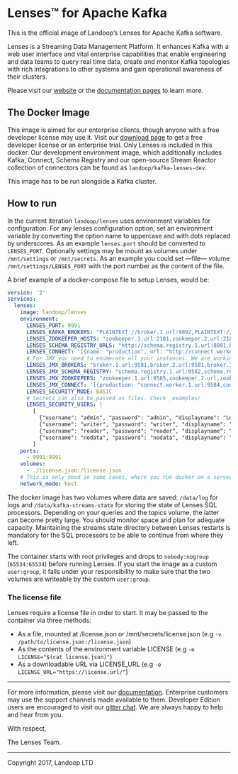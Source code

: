 # Lenses™ for Apache Kafka

This is the official image of Landoop’s Lenses for Apache Kafka software.

Lenses is a Streaming Data Management Platform. It enhances Kafka with a web user interface and vital enterprise capabilities that enable engineering and data teams to query real time data, create and monitor Kafka topologies with rich integrations to other systems and gain operational awareness of their clusters.

Please visit our [website](https://www.landoop.com/) or the [documentation pages](https://www.landoop.com/docs/lenses/lenses/) to learn more.


## The Docker Image

This image is aimed for our enterprise clients, though anyone with a free developer license may use it. Visit our [download page](https://www.landoop.com/downloads/) to get a free developer license or an enterprise trial.
Only Lenses is included in this docker. Our development environment image, which additionally includes Kafka, Connect, Schema Registry and our open-source Stream Reactor collection of connectors can be found as `landoop/kafka-lenses-dev`.

This image has to be run alongside a Kafka cluster.


## How to run

In the current iteration `landoop/lenses` uses environment variables for configuration. For any lenses configuration option, set an environment variable by converting the option name to uppercase and with dots replaced by underscores. As an example `lenses.port` should be converted to `LENSES_PORT`. Optionally settings may be mount as volumes under `/mnt/settings` or `/mnt/secrets`. As an example you could set —file— volume `/mnt/settings/LENSES_PORT` with the port number as the content of the file.

A brief example of a docker-compose file to setup Lenses, would be:

```yaml
version: '2'
services:
  lenses:
    image: landoop/lenses
    environment:
      LENSES_PORT: 9991
      LENSES_KAFKA_BROKERS: "PLAINTEXT://broker.1.url:9092,PLAINTEXT://broker.2.url:9092"
      LENSES_ZOOKEEPER_HOSTS: "zookeeper.1.url:2181,zookeeper.2.url:2181/znode"
      LENSES_SCHEMA_REGISTRY_URLS: "http://schema.registry.1.url:8081,http://schema.registry.2.url:8081"
      LENSES_CONNECT: '[{name: "production", url: "http://connect.worker.1.url:8083,http://connect.worker.2.url:8083", statuses: "connect-statuses", configs: "connect-configs", offsets: "connect-offsets"}]'
      # For JMX you need to enumerate all your instances. We are working to improve this. You can skip the brokers (we autodetect them).
      LENSES_JMX_BROKERS: "broker.1.url:9581,broker.2.url:9581,broker.3.url:9581"
      LENSES_JMX_SCHEMA_REGISTRY: "schema.registry.1.url:9582,schema.registry.2.url:9582"
      LENSES_JMX_ZOOKEEPERS: "zookeeper.1.url:9585,zookeeper.2.url,zookeeper.1.url:9585,zookeeper.3.url:9585"
      LENSES_JMX_CONNECT: '[{production: "connect.worker.1.url:9584,connect.worker.2.url:9584,connect.worker.3.url:9584"}]'
      LENSES_SECURITY_MODE: BASIC
      # Secrets can also be passed as files. Check _examples/
      LENSES_SECURITY_USERS: |
        [
          {"username": "admin", "password": "admin", "displayname": "Lenses Admin", "roles": ["admin", "write", "read"]},
          {"username": "writer", "password": "writer", "displayname": "Lenses Writer", "roles": ["read", "write"]},
          {"username": "reader", "password": "reader", "displayname": "Lenses Reader", "roles": ["read"]},
          {"username": "nodata", "password": "nodata", "displayname": "Lenses NoData", "roles": ["nodata"]}
        ]
    ports:
      - 9991:9991
    volumes:
      - ./license.json:/license.json
    # This is only need in some cases, where you run docker on a server that also hosts a service from the Kafka cluster
    network_mode: host
```

The docker image has two volumes where data are saved: `/data/log` for logs and `/data/kafka-streams-state` for storing the state of Lenses SQL processors. Depending on your queries and the topics volume, the latter can become pretty large. You should monitor space and plan for adequate capacity. Maintaining the streams state directory between Lenses restarts is mandatory for the SQL processors to be able to continue from where they left.

The container starts with root privileges and drops to `nobody:nogroup` (`65534:65534`) before running Lenses. If you start the image as a custom `user:group`, it falls under your responsibility to make sure that the two volumes are writeable by the custom `user:group`.

### The license file

Lenses require a license file in order to start. It may be passed to the container via three methods:

- As a file, mounted at /license.json or /mnt/secrets/license.json (e.g `-v /path/to/license.json:/license.json`)
- As the contents of the environment variable LICENSE (e.g `-e LICENSE="$(cat license.json)"`)
- As a downloadable URL via LICENSE_URL (e.g `-e LICENSE_URL="https://license.url/"`)

---

For more information, please visit our [documentation](https://www.landoop.com/docs/lenses/lenses). Enterprise customers may use the support channels made available to them. Developer Edition users are encouraged to visit our [gitter chat](https://gitter.im/Landoop/support). We are always happy to help and hear from you.

With respect,

The Lenses Team.

---

Copyright 2017, Landoop LTD
